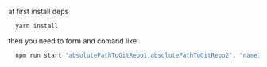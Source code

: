 at first install deps

```bash 
  yarn install
```

then you need to form and comand like

```bash 
  npm run start "absolutePathToGitRepo1,absolutePathToGitRepo2", "name1 surname1,name2 surname2"
```
